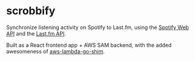 # scrobbify

Synchronize listening activity on Spotify to Last.fm, using the [Spotify Web API](https://developer.spotify.com/web-api/) and the [Last.fm API](https://www.last.fm/api).

Built as a React frontend app + AWS SAM backend, with the added awesomeness of [aws-lambda-go-shim](https://github.com/eawsy/aws-lambda-go-shim).
